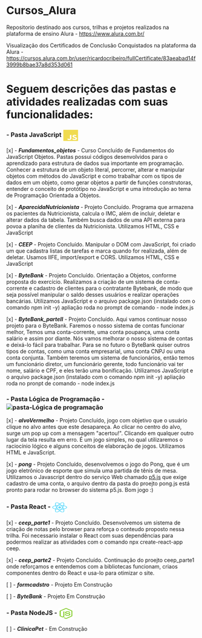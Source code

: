 # Cursos_Alura

Repositorio destinado aos cursos, trilhas e projetos realizados na plataforma de ensino Alura - https://www.alura.com.br/

Visualização dos Certificados de Conclusão Conquistados na plataforma da Alura - https://cursos.alura.com.br/user/ricardocribeiro/fullCertificate/83aeabad14f3999b8bae37a8d353d061

# Seguem descrições das pastas e atividades realizadas com suas funcionalidades:

###  - Pasta JavaScript <img align="center" alt="pasta-JavaScript" height="30" width="40" src="https://raw.githubusercontent.com/devicons/devicon/master/icons/javascript/javascript-plain.svg">

[x] - ***Fundamentos_objetos*** - Curso Concluído de Fundamentos do JavaScript Objetos. Pastas possui códigos desenvolvidos para o aprendizado para estrutura de dados sua importante em programação. Conhecer a estrutura de um objeto literal, percorrer, alterar e manipular objetos com métodos do JavaScript e como trabalhar com os tipos de dados em um objeto, como gerar objetos a partir de funções construtoras, entender o conceito de protótipo no JavaScript e uma introdução ao tema de Programação Orientada a Objetos.

[x] - ***AparecidaNutricionista*** - Projeto Concluído. Programa que armazena os pacientes da Nutricionista, calcula o IMC, além de incluir, deletar e alterar dados da tabela. Também busca dados de uma API externa para povoa a planiha de clientes da Nutricionista. Utilizamos HTML, CSS e JavaScript

[x] - ***CEEP*** - Projeto Concluído. Manipular o DOM com JavaScript, foi criado um que cadastra listas de tarefas e marca quando for realizada, além de deletar. Usamos IIFE, import/export e CORS. Utilizamos HTML, CSS e JavaScript

[x] - ***ByteBank*** - Projeto Concluído. Orientação a Objetos, conforme proposta do exercício. Realizamos a criação de um sistema de conta-corrente e cadastro de clientes para o contratante Bytebank, de modo que seja possível manipular o saldo desses usuários e realizar operações bancárias. Utilizamos JavaScript e o arquivo package.json (instalado com o comando npm init -y) apliação roda no prompt de comando - node index.js

[x] - ***ByteBank_parteII*** - Projeto Concluído. Aqui vamos continuar nosso projeto para o ByteBank. Faremos o nosso sistema de contas funcionar melhor, Temos uma conta-corrente, uma conta poupança, uma conta salário e assim por diante. Nós vamos melhorar o nosso sistema de contas e deixá-lo fácil para trabalhar. Para se no futuro o ByteBank quiser outros tipos de contas, como uma conta empresarial, uma conta CNPJ ou uma conta conjunta. Também teremos um sistema de funcionários, então temos um funcionário diretor, um funcionário gerente, todo funcionário vai ter nome, salário e CPF, e eles terão uma bonificação. Utilizamos JavaScript e o arquivo package.json (instalado com o comando npm init -y) apliação roda no pronpt de comando - node index.js


### - Pasta Lógica de Programação - <img align="center" alt="pasta-Lógica de programação" height="30" width="40" src="https://cdn.jsdelivr.net/gh/devicons/devicon/icons/atom/atom-original.svg" />

[x] - ***alvoVermelho*** - Projeto Concluído, jogo com objetivo que o usuário clique no alvo antes que este desapareça. Ao clicar no centro do alvo, surge um pop up com a mensagem "acertou!". Clicando em qualquer outro lugar da tela resulta em erro. É um jogo simples, no qual utilizaremos o raciocínio lógico e alguns conceitos de elaboração de jogos. Utilizamos HTML e JavaScript.

[x] - ***pong*** - Projeto Concluído, desenvolvemos o jogo do Pong, que é um jogo eletrônico de esporte que simula uma partida de tênis de mesa. Utilizamos o Javascript dentro do serviço Web chamado [p5.js](https://editor.p5js.org/) que exige cadastro de uma conta, o arquivo dentro da pasta do proejto pong.js está pronto para rodar no browser do sistema p5.js. Bom jogo :) 


### - Pasta React - <img align="center" alt="pasta-React" height="30" width="40" src="https://raw.githubusercontent.com/devicons/devicon/master/icons/react/react-original.svg">

[x] - ***ceep_parte1*** - Projeto Concluído. Desenvolvemos um sistema de criação de notas pelo browser para reforça o conteudo proposto nessa trilha. Foi necessario instalar o React com suas dependências para podermos realizar as atividades com o comando npx create-react-app ceep.

[x] - ***ceep_parte2*** - Projeto Concluído. Continuação do proejto ceep_parte1 onde reforçamos e entendemos com a bibliotecas funcionam, criaos componentes dentro do React e usa-lo para otimizar o site.

[ ] - ***formcadstro***  - Projeto Em Construção

[ ] - ***ByteBank***  - Projeto Em Construção


### - Pasta NodeJS - <img align="center" alt="ricardo-NodeJs" height="30" width="40" src="https://raw.githubusercontent.com/devicons/devicon/master/icons/nodejs/nodejs-plain.svg">

[ ] - ***ClinicaPet*** - Em Construção 